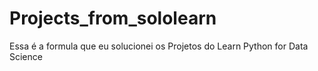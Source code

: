 # Projects_from_sololearn
Essa é a formula que eu solucionei os Projetos do Learn Python for Data Science
